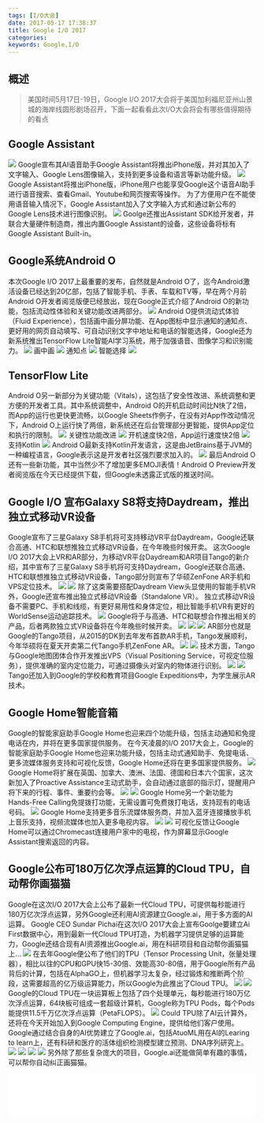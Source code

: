 ```yaml
---
tags: [I/O大会]
date: 2017-05-17 17:38:37
title: Google I/O 2017
categories: 
keywords: Google,I/O
---
```

## 概述
>美国时间5月17日-19日，Google I/O 2017大会将于美国加利福尼亚州山景城的海岸线圆形剧场召开，下面一起看看此次I/O大会将会有哪些值得期待的看点


<!-- more -->

 
## Google Assistant
![](http://dinson-blog.hdinson.cn/Fsle7cG5g1hAKRNZYOkMefIse-WC.png) 
Google宣布其AI语音助手Google Assistant将推出iPhone版，并对其加入了文字输入、Google Lens图像输入，支持到更多设备和语言等新功能升级。
![](http://dinson-blog.hdinson.cn/FgFBMsW0Ii9OrJomlWtFmBlU0viX.png)
Google Assistant将推出iPhone版，iPhone用户也能享受Google这个语音AI助手进行语音搜索、查看Gmail、Youtube和网页搜索等操作。
为了方便用户在不能使用语音输入情况下，Google Assistant加入了文字输入方式和通过新公布的Google Lens技术进行图像识别。
![](http://dinson-blog.hdinson.cn/FmoSO2aQS5Z9wXtJVyRGDh_fN8ey.png)
Goolge还推出Assistant SDK给开发者，并联合大量硬件制造商，推出内置Google Assistant的设备，这些设备将标有Google Assistant Built-in。

## Google系统Android O
本次Google I/O 2017上最重要的发布，自然就是Android O了，迄今Android激活设备已经达到20亿部，包括了智能手机、手表、车载和TV等，早在两个月前Android O开发者阅览版便已经放出，现在Google正式介绍了Android O的新功能，包括流动性体验和关键功能改进两部分。
![](http://dinson-blog.hdinson.cn/FgHrbLSOKKKP70RfLT1g1ytDc0T6.png)
Android O提供流动式体验（Fluid Experience），包括画中画分屏功能、在App图标中显示通知的通知点、更好用的网页自动填写、可自动识别文字中地址和电话的智能选择，Google还为新系统推出TensorFlow Lite智能AI学习系统，用于加强语音、图像学习和识别能力。
![](http://dinson-blog.hdinson.cn/Ft0Z6EAr30-aIplsjfFcn5FtupXt.png)
画中画
![](http://dinson-blog.hdinson.cn/FtOdaHdi6pHKtPk8vUy1t_mKa6Bd.png)
通知点
![](http://dinson-blog.hdinson.cn/FoWDfDFY77RIzXSjzZmv3-RhOjcq.png)
智能选择
![](http://dinson-blog.hdinson.cn/Fq9YTOykI-zSbucCJb2eKL3FCPza.png)

## TensorFlow Lite
Android O另一新部分为关键功能（Vitals），这包括了安全性改进、系统调整和更方便的开发者工具。其中系统调整中，Android O的开机启动时间比N快了2倍，而App的运行也更快更流畅，以Google Sheets作例子，在没有对App作改动情况下，Android O上运行快了两倍，新系统还在后台管理部分更智能，提供App定位和执行的限制。
![](http://dinson-blog.hdinson.cn/Fg-bUT_rDh0qN_p5KM21IeheHUKJ.png)
关键性功能改进
![](http://dinson-blog.hdinson.cn/FhTEAIb6TYUyvrq7DMfWrpCpMAss.png)
开机速度快2倍，App运行速度快2倍
![](http://dinson-blog.hdinson.cn/FloGoCjFPEXthZypGf80L_kY7Y6-.png)
支持Kotlin
![](http://dinson-blog.hdinson.cn/Fjclf9tfioJ3CKm5VAnUVtsC7MAt.png)
Android O最新支持Kotlin开发语言，这是由JetBrains基于JVM的一种编程语言，Google表示这是开发者社区强烈要求加入的。
![](http://dinson-blog.hdinson.cn/FvQwaD1CHS2D8JQ1iYS9sC_77e--.png)
最后Android O还有一些新功能，其中当然少不了增加更多EMOJI表情！Android O Preview开发者阅览版在今天已经提供下载，但Google未透露正式版的推送时间。

## Google I/O 宣布Galaxy S8将支持Daydream，推出独立式移动VR设备
Google宣布了三星Galaxy S8手机将可支持移动VR平台Daydream，Google还联合高通、HTC和联想推独立式移动VR设备，在今年晚些时候开卖。
这次Google I/O 2017大会上VR和AR部分，为移动VR平台Daydream和AR项目Tango的新介绍，其中宣布了三星Galaxy S8手机将可支持Daydream，Google还联合高通、HTC和联想推独立式移动VR设备，Tango部分则宣布了华硕ZenFone AR手机和VPS定位技术。
![](http://dinson-blog.hdinson.cn/FvGaMDuTLau4ZzOyWGFrDl4w8KeH.png)
![](http://dinson-blog.hdinson.cn/FkytNpII8saTUyQ9UBl03EeZLcfV.png)
除了这类需要搭配Daydream View头显使用的智能手机VR外，Google还宣布推出独立式移动VR设备（Standalone VR）。
独立式移动VR设备不需要PC、手机和线缆，有更好易用性和身体定位，相比智能手机VR有更好的WorldSense运动追踪技术。
![](http://dinson-blog.hdinson.cn/Fk0tajcyA6hpq0zI4BSbGzlqq_yL.png)
Google将于与高通、HTC和联想合作推出相关的产品，后者两款独立式VR设备将在今年晚些时候开卖。
![](http://dinson-blog.hdinson.cn/Fudn_2ojtA3h6l3iNTzZIVtBli4t.png)
![](http://dinson-blog.hdinson.cn/FsIg5uxiTPwa3gzJFuY0JAoQFWU2.png)
![](http://dinson-blog.hdinson.cn/Fu3DWkwPEA3rKa1CaxFvVYIWYKhA.png)
AR部分也就是Google的Tango项目，从2015的DK到去年发布首款AR手机，Tango发展顺利，今年华硕将在夏天开卖第二代Tango手机ZenFone AR。
![](http://dinson-blog.hdinson.cn/FthzcYXG3mMPXkpqZTu2TLmH7nhj.png)
![](http://dinson-blog.hdinson.cn/FpABLGpOuypbj8iojWMtc0jcNJkj.png)
技术方面，Tango与Google地图团体合作开发推出VPS（Visual Positioning Service，可视定位服务），提供准确的室内定位能力，可通过摄像头对室内的物体进行识别。
![](http://dinson-blog.hdinson.cn/FvOhjNNcGzNYUjyKLm26aE7VOAmY.png)
![](http://dinson-blog.hdinson.cn/FvGysvuo23UeVzpiwVJ-j7__Uqmz.png)
Tango还加入到Google的学校和教育项目Google Expeditions中，为学生展示AR技术。

## Google Home智能音箱
Google的智能家庭助手Google Home也迎来四个功能升级，包括主动通知和免提电话在内，并将在更多国家提供服务。
在今天凌晨的I/O 2017大会上，Google的智能家庭助手Google Home也迎来功能升级，包括主动式通知助手、免提电话、更多流媒体服务支持和可视化反馈，Google Home还将在更多国家提供服务。
![](http://dinson-blog.hdinson.cn/Fpm-i1TFp-cH_W5I35MHHSMeeTqG.png)
Google Home将扩展在英国、加拿大、澳洲、法国、德国和日本六个国家，这次新加入了Proactive Assistance主动式助手，会自动通过底部的指示灯，提醒用户将下来的行程、事件、重要约会等。
![](http://dinson-blog.hdinson.cn/Fn3pp3lRJ89anJzeFA8YeD27HJVH.png)
![](http://dinson-blog.hdinson.cn/FhwVO3ptpf7N7aSBh5wXHGeqOBPh.png)
Google Home另一个新功能为Hands-Free Calling免提拨打功能，无需设置可免费拨打电话，支持现有的电话号码。
![](http://dinson-blog.hdinson.cn/Fp3BD13nUGF7xxOKrNDo2LKA3gb_.png)
Google Home支持更多音乐流媒体服务商，并加入蓝牙连接播放手机上音乐支持，视频流媒体也加入更多电视内容。
![](http://dinson-blog.hdinson.cn/Flvv6lDwSrSHlHzzW928VDS5FpmQ.png)
![](http://dinson-blog.hdinson.cn/FmEUgXQiZ-FlOemvcdcYv8u6D4EB.png)
可视化反馈让Google Home可以通过Chromecast连接用户家中的电视，作为屏幕显示Google Assistant搜索返回的内容。

## Google公布可180万亿次浮点运算的Cloud TPU，自动帮你画猫猫	
Google在这次I/O 2017大会上公布了最新一代Cloud TPU，可提供每秒能进行180万亿次浮点运算，另外Google还利用AI资源建立Google.ai，用于多方面的AI运算。
Google CEO Sundar Pichai在这次I/O 2017大会上宣布Goolge要建立Ai First数据中心，用到最新一代Cloud TPU打造，为机器学习提供足够的运算能力，Google还结合现有AI资源推出Google.ai，用在科研项目和自动帮你画猫猫上...
![](http://dinson-blog.hdinson.cn/FhM891BVbZ1o4bAxpbzWaOyhsuZ2.png)
在去年Google便公布了他们的TPU（Tensor Processing Unit，张量处理器），相比以往的CPU和GPU快15-30倍、效能高30-80倍，用于Google所有产品背后的计算，包括在AlphaGO上，但机器学习太复杂，经过锻炼和推断两个阶段，这需要超高的亿万级运算能力，所以Google为此推出了Cloud TPU。
![](http://dinson-blog.hdinson.cn/FtQedQPsnO8spSa-w34Vgf4uz5bb.png)
![](http://dinson-blog.hdinson.cn/FiCxP-toy7zxeVdjCgfY_Wzv84VP.png)
Google的Cloud TPU在一块运算板上包括了四个处理单元，每秒能进行180万亿次浮点运算，64块板可组成一套超级计算机，Google称为TPU Pods，每个Pods能提供11.5千万亿次浮点运算（PetaFLOPS）。
![](http://dinson-blog.hdinson.cn/FmfLkw9eR0goGd01SCQYn6MZwYXa.png)
Could TPU除了AI云计算外，还将在今天开始加入到Google Computing Engine，提供给他们客户使用。
Google通过结合自身的AI优势建立了Google.ai，包括AtuoML用在AI的Learing to learn上，还有科研和医疗的活体组织检测模型建立预测、DNA序列研究上。
![](http://dinson-blog.hdinson.cn/Fp6PVWB-_2g_9C92qqUffqjVUSvX.png)
![](http://dinson-blog.hdinson.cn/FizNCl75j_A__tHR0e6nwmVoD_-4.png)
![](http://dinson-blog.hdinson.cn/FvdasEO7hkqxpSsdYE7NwvVPYHkW.png)
![](http://dinson-blog.hdinson.cn/FlLCUtonrbqJ2iTfRtktHE-RkCar.png)
另外除了那些复杂庞大的项目，Google.ai还能做简单有趣的事情，可以帮你自动纠正画猫猫。

<iframe frameborder="no" border="0" marginwidth="0" marginheight="0" width=100% height=86 src="//music.163.com/outchain/player?type=2&id=2054828&auto=1&height=66"></iframe>